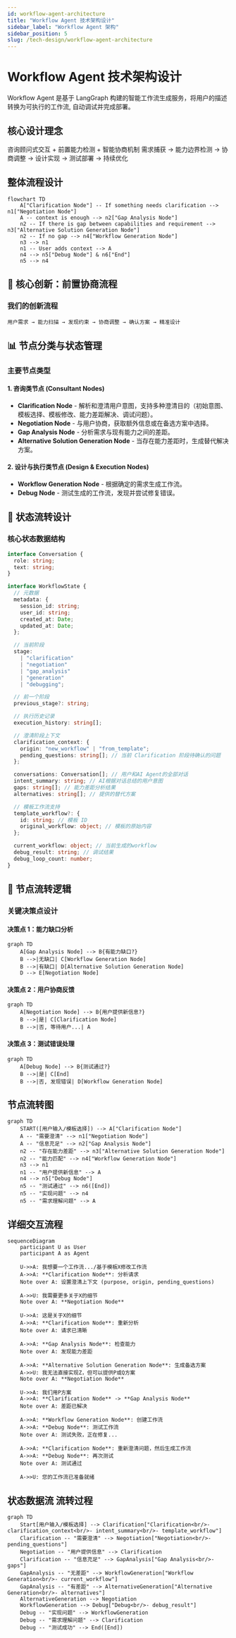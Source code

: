 ```yaml
---
id: workflow-agent-architecture
title: "Workflow Agent 技术架构设计"
sidebar_label: "Workflow Agent 架构"
sidebar_position: 5
slug: /tech-design/workflow-agent-architecture
---
```


# Workflow Agent 技术架构设计

Workflow Agent 是基于 LangGraph 构建的智能工作流生成服务，将用户的描述转换为可执行的工作流, 自动调试并完成部署。

## 核心设计理念

咨询顾问式交互 + 前置能力检测 + 智能协商机制
需求捕获 → 能力边界检测 → 协商调整 → 设计实现 → 测试部署 → 持续优化

## 整体流程设计

```mermaid
flowchart TD
    A["Clarification Node"] -- If something needs clarification --> n1["Negotiation Node"]
    A -- context is enough --> n2["Gap Analysis Node"]
    n2 -- If there is gap between capabilities and requirement --> n3["Alternative Solution Generation Node"]
    n2 -- If no gap --> n4["Workflow Generation Node"]
    n3 --> n1
    n1 -- User adds context --> A
    n4 --> n5["Debug Node"] & n6["End"]
    n5 --> n4
```

## 🔄 核心创新：前置协商流程

### 我们的创新流程

```
用户需求 → 能力扫描 → 发现约束 → 协商调整 → 确认方案 → 精准设计
```

## 📊 节点分类与状态管理

### 主要节点类型

#### 1. 咨询类节点 (Consultant Nodes)

- **Clarification Node** - 解析和澄清用户意图，支持多种澄清目的（初始意图、模板选择、模板修改、能力差距解决、调试问题）。
- **Negotiation Node** - 与用户协商，获取额外信息或在备选方案中选择。
- **Gap Analysis Node** - 分析需求与现有能力之间的差距。
- **Alternative Solution Generation Node** - 当存在能力差距时，生成替代解决方案。

#### 2. 设计与执行类节点 (Design & Execution Nodes)

- **Workflow Generation Node** - 根据确定的需求生成工作流。
- **Debug Node** - 测试生成的工作流，发现并尝试修复错误。

## 🌊 状态流转设计

### 核心状态数据结构

```typescript
interface Conversation {
  role: string;
  text: string;
}

interface WorkflowState {
  // 元数据
  metadata: {
    session_id: string;
    user_id: string;
    created_at: Date;
    updated_at: Date;
  };

  // 当前阶段
  stage:
    | "clarification"
    | "negotiation"
    | "gap_analysis"
    | "generation"
    | "debugging";

  // 前一个阶段
  previous_stage?: string;

  // 执行历史记录
  execution_history: string[];

  // 澄清阶段上下文
  clarification_context: {
    origin: "new_workflow" | "from_template";
    pending_questions: string[]; // 当前 Clarification 阶段待确认的问题
  };

  conversations: Conversation[]; // 用户和AI Agent的全部对话
  intent_summary: string; // AI根据对话总结的用户意图
  gaps: string[]; // 能力差距分析结果
  alternatives: string[]; // 提供的替代方案

  // 模板工作流支持
  template_workflow?: {
    id: string; // 模板 ID
    original_workflow: object; // 模板的原始内容
  };

  current_workflow: object; // 当前生成的workflow
  debug_result: string; // 调试结果
  debug_loop_count: number;
}
```

## 🔀 节点流转逻辑

### 关键决策点设计

#### 决策点 1：能力缺口分析

```mermaid
graph TD
    A[Gap Analysis Node] --> B{有能力缺口?}
    B -->|无缺口| C[Workflow Generation Node]
    B -->|有缺口| D[Alternative Solution Generation Node]
    D --> E[Negotiation Node]
```

#### 决策点 2：用户协商反馈

```mermaid
graph TD
    A[Negotiation Node] --> B{用户提供新信息?}
    B -->|是| C[Clarification Node]
    B -->|否, 等待用户...| A
```

#### 决策点 3：测试错误处理

```mermaid
graph TD
    A[Debug Node] --> B{测试通过?}
    B -->|是| C[End]
    B -->|否, 发现错误| D[Workflow Generation Node]
```

## 节点流转图

```mermaid
graph TD
    START([用户输入/模板选择]) --> A["Clarification Node"]
    A -- "需要澄清" --> n1["Negotiation Node"]
    A -- "信息充足" --> n2["Gap Analysis Node"]
    n2 -- "存在能力差距" --> n3["Alternative Solution Generation Node"]
    n2 -- "能力匹配" --> n4["Workflow Generation Node"]
    n3 --> n1
    n1 -- "用户提供新信息" --> A
    n4 --> n5["Debug Node"]
    n5 -- "测试通过" --> n6([End])
    n5 -- "实现问题" --> n4
    n5 -- "需求理解问题" --> A
```

## 详细交互流程

```mermaid
sequenceDiagram
    participant U as User
    participant A as Agent

    U->>A: 我想要一个工作流.../基于模板X修改工作流
    A->>A: **Clarification Node**: 分析请求
    Note over A: 设置澄清上下文 (purpose, origin, pending_questions)

    A->>U: 我需要更多关于X的细节
    Note over A: **Negotiation Node**

    U->>A: 这是关于X的细节
    A->>A: **Clarification Node**: 重新分析
    Note over A: 请求已清晰

    A->>A: **Gap Analysis Node**: 检查能力
    Note over A: 发现能力差距

    A->>A: **Alternative Solution Generation Node**: 生成备选方案
    A->>U: 我无法直接实现Z，但可以提供P或Q方案
    Note over A: **Negotiation Node**

    U->>A: 我们用P方案
    A->>A: **Clarification Node** -> **Gap Analysis Node**
    Note over A: 差距已解决

    A->>A: **Workflow Generation Node**: 创建工作流
    A->>A: **Debug Node**: 测试工作流
    Note over A: 测试失败，正在修复...

    A->>A: **Clarification Node**: 重新澄清问题，然后生成工作流
    A->>A: **Debug Node**: 再次测试
    Note over A: 测试通过

    A->>U: 您的工作流已准备就绪
```

## 状态数据流 流转过程

```mermaid
graph TD
    Start[用户输入/模板选择] --> Clarification["Clarification<br/>- clarification_context<br/>- intent_summary<br/>- template_workflow"]
    Clarification -- "需要澄清" --> Negotiation["Negotiation<br/>- pending_questions"]
    Negotiation -- "用户提供信息" --> Clarification
    Clarification -- "信息充足" --> GapAnalysis["Gap Analysis<br/>- gaps"]
    GapAnalysis -- "无差距" --> WorkflowGeneration["Workflow Generation<br/>- current_workflow"]
    GapAnalysis -- "有差距" --> AlternativeGeneration["Alternative Generation<br/>- alternatives"]
    AlternativeGeneration --> Negotiation
    WorkflowGeneration --> Debug["Debug<br/>- debug_result"]
    Debug -- "实现问题" --> WorkflowGeneration
    Debug -- "需求理解问题" --> Clarification
    Debug -- "测试成功" --> End([End])
```
